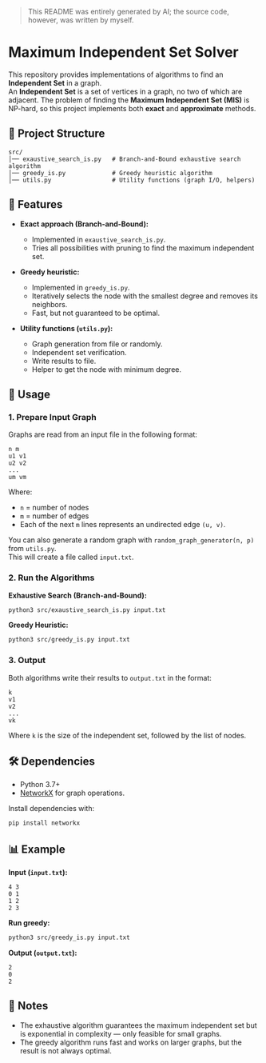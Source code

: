 > This README was entirely generated by AI; the source code, however, was written by myself.

# Maximum Independent Set Solver

This repository provides implementations of algorithms to find an **Independent Set** in a graph.  
An **Independent Set** is a set of vertices in a graph, no two of which are adjacent. The problem of finding the **Maximum Independent Set (MIS)** is NP-hard, so this project implements both **exact** and **approximate** methods.

## 📂 Project Structure

```
src/
│── exaustive_search_is.py   # Branch-and-Bound exhaustive search algorithm
│── greedy_is.py             # Greedy heuristic algorithm
│── utils.py                 # Utility functions (graph I/O, helpers)
```

## 🚀 Features

- **Exact approach (Branch-and-Bound):**
  - Implemented in `exaustive_search_is.py`.
  - Tries all possibilities with pruning to find the maximum independent set.

- **Greedy heuristic:**
  - Implemented in `greedy_is.py`.
  - Iteratively selects the node with the smallest degree and removes its neighbors.
  - Fast, but not guaranteed to be optimal.

- **Utility functions (`utils.py`):**
  - Graph generation from file or randomly.
  - Independent set verification.
  - Write results to file.
  - Helper to get the node with minimum degree.

## 📖 Usage

### 1. Prepare Input Graph
Graphs are read from an input file in the following format:

```
n m
u1 v1
u2 v2
...
um vm
```

Where:
- `n` = number of nodes  
- `m` = number of edges  
- Each of the next `m` lines represents an undirected edge `(u, v)`.

You can also generate a random graph with `random_graph_generator(n, p)` from `utils.py`.  
This will create a file called `input.txt`.

### 2. Run the Algorithms

**Exhaustive Search (Branch-and-Bound):**
```bash
python3 src/exaustive_search_is.py input.txt
```

**Greedy Heuristic:**
```bash
python3 src/greedy_is.py input.txt
```

### 3. Output
Both algorithms write their results to `output.txt` in the format:

```
k
v1
v2
...
vk
```

Where `k` is the size of the independent set, followed by the list of nodes.

## 🛠 Dependencies
- Python 3.7+
- [NetworkX](https://networkx.org/) for graph operations.

Install dependencies with:

```bash
pip install networkx
```

## 📊 Example

**Input (`input.txt`):**
```
4 3
0 1
1 2
2 3
```

**Run greedy:**
```bash
python3 src/greedy_is.py input.txt
```

**Output (`output.txt`):**
```
2
0
2
```

## 📌 Notes
- The exhaustive algorithm guarantees the maximum independent set but is exponential in complexity — only feasible for small graphs.
- The greedy algorithm runs fast and works on larger graphs, but the result is not always optimal.
